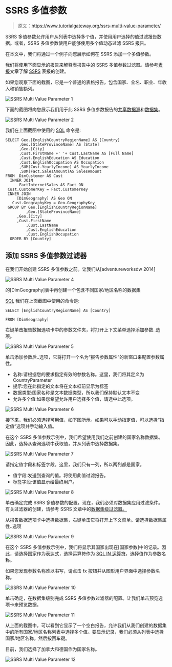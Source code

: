 # SSRS 多值参数

> 原文：<https://www.tutorialgateway.org/ssrs-multi-value-parameter/>

SSRS 多值参数允许用户从列表中选择多个值，并使用用户选择的值过滤报告数据。或者，SSRS 多值参数使用户能够使用多个值动态过滤 SSRS 报告。

在本文中，我们将通过一个例子向您展示如何在 SSRS 添加一个多值参数。

我们将使用下面显示的报告来解释表报告中的 SSRS 多值参数过滤器。请参考[表报](https://www.tutorialgateway.org/ssrs-table-report/)文章了解 [SSRS](https://www.tutorialgateway.org/ssrs/) 表报的创建。

如果您观察下面的截图，它是一个普通的表格报告，包含国家、全名、职业、年收入和销售额列。

![SSRS Multi Value Parameter 1](img/a64736db17e27ce621b1c1a834380731.png)

下面的截图将向您展示我们用于此 SSRS 多值参数报告的[共享数据源](https://www.tutorialgateway.org/ssrs-shared-data-source/)和[数据集](https://www.tutorialgateway.org/shared-dataset-in-ssrs/)。

![SSRS Multi Value Parameter 2](img/d87b5383a795dac191ab5a5f9520568e.png)

我们在上面截图中使用的 [SQL](https://www.tutorialgateway.org/sql/) 命令是:

```
SELECT Geo.[EnglishCountryRegionName] AS [Country]
      ,Geo.[StateProvinceName] AS [State]
      ,Geo.[City]
      ,Cust.FirstName +' '+ Cust.LastName AS [Full Name]  
      ,Cust.EnglishEducation AS Education 
      ,Cust.EnglishOccupation AS Occupation
      ,SUM(Cust.YearlyIncome) AS YearlyIncome
      ,SUM(Fact.SalesAmount)AS SalesAmount 
FROM  DimCustomer AS Cust
  INNER JOIN
      FactInternetSales AS Fact ON 
 Cust.CustomerKey = Fact.CustomerKey
 INNER JOIN
     [DimGeography] AS Geo ON
   Cust.GeographyKey = Geo.GeographyKey
 GROUP BY Geo.[EnglishCountryRegionName]
         ,Geo.[StateProvinceName] 
	 ,Geo.[City]
	 ,Cust.FirstName
         ,Cust.LastName  
         ,Cust.EnglishEducation 
         ,Cust.EnglishOccupation 
  ORDER BY [Country]

```

## 添加 SSRS 多值参数过滤器

在我们开始创建 SSRS 多值参数之前。让我们从[adventureworksdw 2014]

![SSRS Multi Value Parameter 4](img/ac7d5ad2c6ab23d9d8211223cc2254fe.png)

的[DimGeography]表中再创建一个包含不同国家/地区名称的数据集

[SQL](https://www.tutorialgateway.org/sql/) 我们在上面截图中使用的命令是:

```
SELECT [EnglishCountryRegionName] AS [Country]

FROM [DimGeography]
```

右键单击报告数据选项卡中的参数文件夹，将打开上下文菜单选择添加参数..选项。

![SSRS Multi Value Parameter 5](img/c0f82233bb8ae83db8665c39e847df84.png)

单击添加参数后..选项，它将打开一个名为“报告参数属性”的新窗口来配置参数属性。

*   名称:请根据您的要求指定有效的参数名称。这里，我们将其定义为 CountryParameter
*   提示:您在此指定的文本将在文本框前显示为标签
*   数据类型:国家名称是文本数据类型，所以我们保持默认文本不变
*   允许多个值:如果您希望允许用户选择多个值，请选中此选项。

![SSRS Multi Value Parameter 6](img/550a518c71634a89a81d74fc7cbee643.png)

接下来，我们必须选择可用值，如下图所示。如果可以手动指定值，可以选择“指定值”选项并手动输入值。

在这个 SSRS 多值参数示例中，我们希望使用我们之前创建的国家名称数据集。因此，选择从查询选项中获取值，并从列表中选择数据集。

![SSRS Multi Value Parameter 7](img/b17fba58f5c096a8ca924563508961dd.png)

请指定值字段和标签字段。这里，我们只有一列，所以两列都是国家。

*   值字段:发送到查询的值。将使用此值过滤报告。
*   标签字段:该值显示给最终用户。

![SSRS Multi Value Parameter 8](img/86980c74321dc411dc56eb71ef0c1a8b.png)

单击确定完成 SSRS 多值参数的配置。现在，我们必须对数据集应用过滤条件。有关过滤器的创建，请参考 SSRS 文章中的[数据集级过滤器。](https://www.tutorialgateway.org/filters-at-dataset-level-in-ssrs/)

从报告数据选项卡中选择数据集，右键单击它将打开上下文菜单。请选择数据集属性..选项

![SSRS Multi Value Parameter 9](img/6e18189b449d07944b558e75d6c34851.png)

在这个 SSRS 多值参数示例中，我们将显示其国家出现在[国家参数]中的记录。因此，请选择国家作为表达式，选择运算符作为 [SQL IN 运算符](https://www.tutorialgateway.org/sql-in-operator/)，选择值作为参数名称。

如果您发现参数名称难以书写，请点击 fx 按钮并从图形用户界面中选择参数名称。

![SSRS Multi Value Parameter 10](img/0555a0136f0902817b996b9cc1987924.png)

单击确定，在数据集级别完成 SSRS 多值参数过滤器的配置。让我们单击预览选项卡来预览数据。

![SSRS Multi Value Parameter 11](img/e6a5765a85b5490e190156e1d0ad608e.png)

从上面的截图中，可以看到它显示了一个空白报告，允许我们从我们创建的数据集中的所有国家/地区名称列表中选择多个值。要显示记录，我们必须从列表中选择国家/地区名称，然后按回车键。

目前，我们选择了加拿大和德国作为国家名称。

![SSRS Multi Value Parameter 12](img/f6fbbf534b0f08c309bebb543ccd16bc.png)